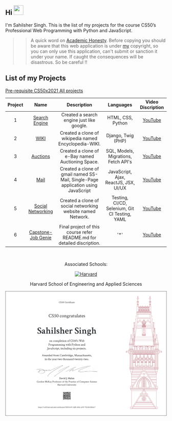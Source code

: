 ## Hi <img src="https://media.giphy.com/media/hvRJCLFzcasrR4ia7z/giphy.gif" width="30" height="30" >

I'm Sahilsher Singh. This is the list of my projects for the course CS50’s Professional Web Programming with Python and JavaScript.

>> A quick word on [Academic Honesty](https://cs50.harvard.edu/x/2021/honesty/). Before copying you should be aware that this web application is under [my](https://github.com/Sandhu-Sahil) copyright, so you can only use this application, can't submit or sanction it under your name. If caught the consequences will be disastrous. So be careful !!

## List of my Projects

<a href="https://github.com/Sandhu-Sahil/CS50x2021_Harvard_University">Pre-requisite CS50x2021 All projects</a>

| Project | Name                       | Description                                               | Languages                          | Video Discription                              |
| :---: | :---------------------------: | :-------------------------------------------------------------------------------: | :--------------------------------------------: | :--------------------------------------------: |
| 1    | <a href="https://github.com/Sandhu-Sahil/Search_Engine">Search Engine</a> | Created a search engine just like google.   | HTML, CSS, Python   | <a href="https://youtu.be/xDTB4GC4KqE">YouTube</a> |
| 2    | <a href="https://github.com/Sandhu-Sahil/Encyclopedia-WIKI">WIKI</a> | Created a clone of wikipedia named Encyclopedia-WIKI.   | Django, Twig (PHP)  | <a href="https://youtu.be/EQcI8AF3e6k">YouTube</a> |
| 3    | <a href="https://github.com/Sandhu-Sahil/Auctioning_Space">Auctions</a> | Created a clone of e-Bay named Auctioning Space.   | SQL, Models, Migrations, Fetch API's  | <a href="https://youtu.be/YWjoHPRyAh0">YouTube</a> |
| 4    | <a href="https://github.com/Sandhu-Sahil/SS-Mails">Mail</a> | Created a clone of gmail named SS-Mail, Single-Page application using JavaScript    | JavaScript, Ajax, ReactJS, JSX, UI/UX  | <a href="https://youtu.be/et7H11Jrrqg">YouTube</a> |
| 5    | <a href="https://github.com/Sandhu-Sahil/Social_Networking_Website">Social Networking</a> | Created a clone of social networking website named Network.    | Testing, CI/CD, Selenium, Git CI Testing, YAML  | <a href="https://youtu.be/hbh2ts66Ifg">YouTube</a> |
| 6    | <a href="https://github.com/Sandhu-Sahil/Job-Genie">Capstone- Job Genie</a> | Final project of this course refer README.md for detailed discription.    | '*'  | <a href="https://youtu.be/ZM-q2rMCrl8">YouTube</a> |

<br>

<div align="center">
  <p>Associated Schools:</p>
  <a href="#">
    <img alt="Harvard" src="https://online-learning.harvard.edu/sites/default/files/shields/harvard-engineering.png" />
  </a>
  <p>Harvard School of Engineering and Applied Sciences</p>
</div>

![Final Certificate](https://github.com/Sandhu-Sahil/Job-Genie/blob/master/CS50W.png)
